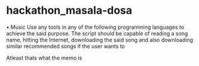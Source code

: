 # hackathon_masala-dosa
•
Music
Use any tools in any of the following programming languages to achieve the 
said purpose. The script should be capable of reading a song name, hitting 
the Internet, downloading the said song and also downloading similar 
recommended songs if the user wants to

Atleast thats what the memo is
